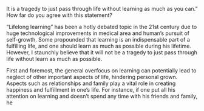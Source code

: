 It is a tragedy to just pass through life without learning as much as you can.” How far do you agree with this statement?

“Lifelong learning” has been a hotly debated topic in the 21st century due to huge technological improvements in medical area and human’s pursuit of self-growth. Some propounded that learning is an indispensable part of a fulfilling life, and one should learn as much as possible during his lifetime. However, I staunchly believe that it will not be a tragedy to just pass through life without learn as much as possible.

First and foremost, the general overfocus on learning can potentially lead to neglect of other important aspects of life, hindering personal grown. Aspects such as relationships and family play a vital role in creating happiness and fulfillment in one’s life.
For instance, if one put all his attention on learning and doesn’t spend any time with his friends and family, he
